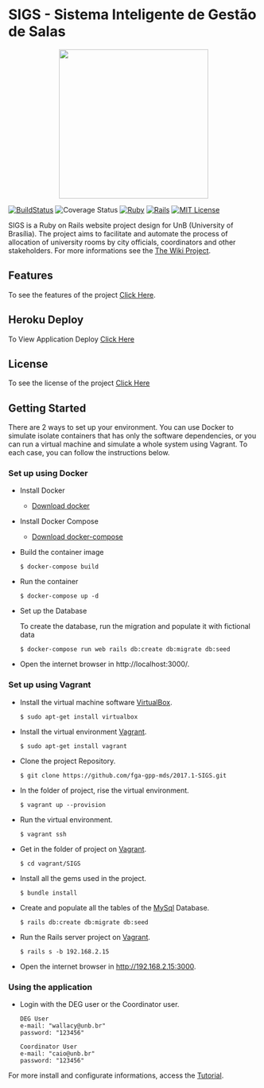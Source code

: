 # SIGS - Sistema Inteligente de Gestão de Salas

<p align="center"><img width="300" src="https://raw.githubusercontent.com/wiki/fga-gpp-mds/2017.1-SIGS/images/logo/cerebro_black.png"></p>

[![BuildStatus](https://travis-ci.org/fga-gpp-mds/2017.1-SIGS.svg?branch=master)](https://travis-ci.org/fga-gpp-mds/2017.1-SIGS)
![Coverage Status](https://coveralls.io/repos/github/fga-gpp-mds/2017.1-SIGS/badge.svg?branch=development)
[![Ruby](https://img.shields.io/badge/ruby-2.3.1-blue.svg)](https://www.ruby-lang.org)
[![Rails](https://img.shields.io/badge/rails-5.0.2-blue.svg)](http://rubyonrails.org/)
[![MIT License](https://img.shields.io/badge/license-MIT%20License-blue.svg)](https://opensource.org/licenses/MIT)

SIGS is a Ruby on Rails website project design for UnB (University of Brasília). The project aims to facilitate and automate the process of allocation of university rooms by city officials, coordinators and other stakeholders. For more informations see the [The Wiki Project](https://github.com/fga-gpp-mds/2017.1-SIGS/wiki).

## Features

To see the features of the project [Click Here](https://github.com/fga-gpp-mds/2017.1-SIGS/releases).

## Heroku Deploy

To View Application Deploy [Click Here](https://sigs-unb.herokuapp.com)

## License

To see the license of the project [Click Here](https://github.com/fga-gpp-mds/2017.1-SIGS/blob/master/LICENSE)

## Getting Started

There are 2 ways to set up your environment. You can use Docker to simulate isolate containers that has only the software dependencies, or you can run a virtual machine and simulate a whole system using Vagrant. To each case, you can follow the instructions below.

### Set up using Docker

* Install Docker

  - [Download docker](https://docs.docker.com/engine/installation/)

* Install Docker Compose

  - [Download docker-compose](https://docs.docker.com/compose/install/)

* Build the container image

      $ docker-compose build

* Run the container

      $ docker-compose up -d

* Set up the Database

  To create the database, run the migration and populate it with fictional data

      $ docker-compose run web rails db:create db:migrate db:seed

* Open the internet browser in http://localhost:3000/.


### Set up using Vagrant
* Install the virtual machine software [VirtualBox](https://www.virtualbox.org).

      $ sudo apt-get install virtualbox

* Install the virtual environment [Vagrant](https://www.vagrantup.com).

      $ sudo apt-get install vagrant

* Clone the project Repository.

      $ git clone https://github.com/fga-gpp-mds/2017.1-SIGS.git

* In the folder of project, rise the virtual environment.

      $ vagrant up --provision

* Run the virtual environment.

      $ vagrant ssh

* Get in the folder of project on [Vagrant](https://www.vagrantup.com).

      $ cd vagrant/SIGS

* Install all the gems used in the project.

      $ bundle install

* Create and populate all the tables of the [MySql](https://www.mysql.com) Database.

      $ rails db:create db:migrate db:seed

* Run the Rails server project on [Vagrant](https://www.vagrantup.com).

      $ rails s -b 192.168.2.15

* Open the internet browser in http://192.168.2.15:3000.


### Using the application

* Login with the DEG user or the Coordinator user.

      DEG User
      e-mail: "wallacy@unb.br"
      password: "123456"

      Coordinator User
      e-mail: "caio@unb.br"
      password: "123456"

For more install and configurate informations, access the [Tutorial](https://github.com/fga-gpp-mds/2017.1-SIGS/wiki/Comandos-de-Instala%C3%A7%C3%A3o-do-Ambiente).
